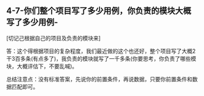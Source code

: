 ## 4-7-你们整个项目写了多少用例，你负责的模块大概写了多少用例-

[切记己根据自己的项目及负责的模块来]

答：这个得根据项目的复杂程度，我们最近做的这个也还好，整个项目写了大概2干3百多条(有点多了)，我负责的模块就写了一千多条(你要思考，你负责了哪些模块，大概评估下，不要乱喊)。

总结注意点：没有标准答案，先说你的前置条件，再说数据，只要你前置条件和数据匹配即可。
